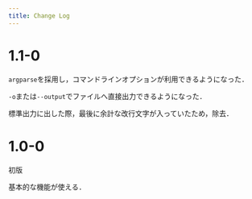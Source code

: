 ```yaml
---
title: Change Log
---
```


# 1.1-0
`argparse`を採用し，コマンドラインオプションが利用できるようになった．

`-o`または`--output`でファイルへ直接出力できるようになった．

標準出力に出した際，最後に余計な改行文字が入っていたため，除去．

# 1.0-0
初版

基本的な機能が使える．
